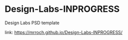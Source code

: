 # Design-Labs-INPROGRESS
Design Labs PSD template

link: https://mrroch.github.io/Design-Labs-INPROGRESS/

